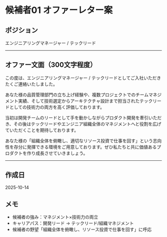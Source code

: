 # 候補者01 オファーレター案

## ポジション
エンジニアリングマネージャー / テックリード

---

## オファー文面（300文字程度）

この度は、エンジニアリングマネージャー / テックリードとしてご入社いただきたくご連絡いたしました。

あなた様の品質管理部門の立ち上げ経験や、複数プロジェクトでのチームマネジメント実績、そして技術選定からアーキテクチャ設計まで担当されたテックリードとしての技術力の両方を高く評価しております。

当初は開発チームのリードとして手を動かしながらプロダクト開発を牽引いただき、その後はテックリードやエンジニア組織全体のマネジメントへと役割を広げていただくことを期待しております。

あなた様の「組織全体を俯瞰し、適切なリソース投資で仕事を回す」という志向性を存分に発揮できる環境をご用意しております。ぜひ私たちと共に価値あるプロダクトを作り成長させていきましょう。

---

## 作成日
2025-10-14

## メモ
- 候補者の強み：マネジメント×技術力の両立
- キャリアパス：開発リード → テックリード/組織マネジメント
- 候補者の野望「組織全体を俯瞰し、リソース投資で仕事を回す」に呼応






